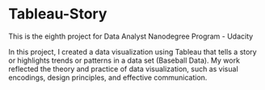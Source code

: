 # Tableau-Story
This is the eighth project for Data Analyst Nanodegree Program - Udacity

In this project, I created a data visualization using Tableau that tells a story or highlights trends or patterns in a data set (Baseball Data). My work reflected the theory and practice of data visualization, such as visual encodings, design principles, and effective communication.
